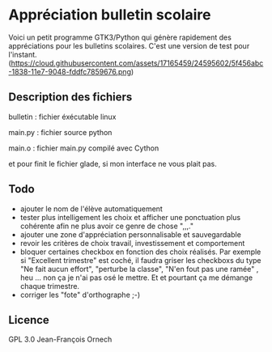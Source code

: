 # Appréciation bulletin scolaire
Voici un petit programme GTK3/Python qui génère rapidement des appréciations pour les bulletins scolaires. C'est une version de test pour l'instant.
(https://cloud.githubusercontent.com/assets/17165459/24595602/5f456abc-1838-11e7-9048-fddfc7859676.png)

## Description des fichiers
bulletin : fichier éxécutable linux

main.py : fichier source python 

main.o : fichier main.py compilé avec Cython

et pour finit le fichier glade, si mon interface ne vous plait pas.

## Todo
- ajouter le nom de l'élève automatiquement 
- tester plus intelligement les choix et afficher une ponctuation plus cohérente afin ne plus avoir ce genre de chose ",,,."
- ajouter une zone d'appréciation personnalisable et sauvegardable
- revoir les critères de choix travail, investissement et comportement
- bloquer certaines checkbox en fonction des choix réalisés. Par exemple si "Excellent trimestre" est coché, il faudra griser les checkboxs du type "Ne fait aucun effort", "perturbe la classe", "N'en fout pas une ramée" , heu ... non ça je n'ai pas osé le mettre. Et et pourtant ça me démange chaque trimestre.
- corriger les "fote" d'orthographe ;-)

## Licence
GPL 3.0
Jean-François Ornech


